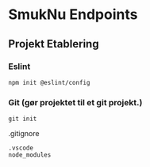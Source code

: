 # SmukNu Endpoints

## Projekt Etablering


### Eslint

```
npm init @eslint/config
```

### Git (gør projektet til et git projekt.)

```
git init
```

.gitignore
```
.vscode
node_modules
```